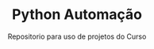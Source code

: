<h1 align="center">Python Automação</h1>
<p align="center">Repositorio para uso de projetos do Curso</p>